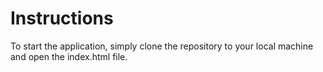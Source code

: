 # Instructions

To start the application, simply clone the repository to your local machine and open the index.html file.
